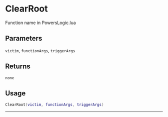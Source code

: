 # ClearRoot
Function name in PowersLogic.lua
## Parameters
`victim`, `functionArgs`, `triggerArgs`
## Returns
`none`
## Usage
```lua
ClearRoot(victim, functionArgs, triggerArgs)
```
---
